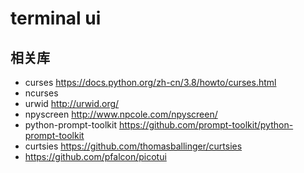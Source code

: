 # terminal ui

## 相关库
- curses https://docs.python.org/zh-cn/3.8/howto/curses.html
- ncurses
- urwid http://urwid.org/
- npyscreen  http://www.npcole.com/npyscreen/
- python-prompt-toolkit https://github.com/prompt-toolkit/python-prompt-toolkit
- curtsies https://github.com/thomasballinger/curtsies
- https://github.com/pfalcon/picotui